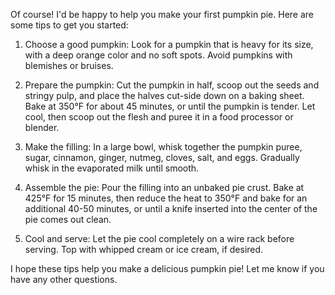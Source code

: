 Of course! I'd be happy to help you make your first pumpkin pie. Here are some tips to get you started:

1. Choose a good pumpkin: Look for a pumpkin that is heavy for its size, with a deep orange color and no soft spots. Avoid pumpkins with blemishes or bruises.

2. Prepare the pumpkin: Cut the pumpkin in half, scoop out the seeds and stringy pulp, and place the halves cut-side down on a baking sheet. Bake at 350°F for about 45 minutes, or until the pumpkin is tender. Let cool, then scoop out the flesh and puree it in a food processor or blender.

3. Make the filling: In a large bowl, whisk together the pumpkin puree, sugar, cinnamon, ginger, nutmeg, cloves, salt, and eggs. Gradually whisk in the evaporated milk until smooth.

4. Assemble the pie: Pour the filling into an unbaked pie crust. Bake at 425°F for 15 minutes, then reduce the heat to 350°F and bake for an additional 40-50 minutes, or until a knife inserted into the center of the pie comes out clean.

5. Cool and serve: Let the pie cool completely on a wire rack before serving. Top with whipped cream or ice cream, if desired.

I hope these tips help you make a delicious pumpkin pie! Let me know if you have any other questions.